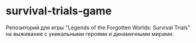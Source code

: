 # survival-trials-game
Репозиторий для игры "Legends of the Forgotten Worlds: Survival Trials" на выживание с уникальными героями и динамичными мирами.
